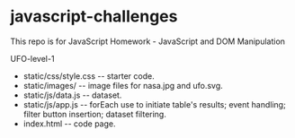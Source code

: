 # javascript-challenges
This repo is for JavaScript Homework - JavaScript and DOM Manipulation

UFO-level-1

- static/css/style.css -- starter code. 
- static/images/ -- image files for nasa.jpg and ufo.svg.
- static/js/data.js -- dataset.
- static/js/app.js -- forEach use to initiate table's results; event handling; filter button insertion; dataset filtering.
- index.html -- code page.